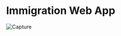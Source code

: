# Immigration Web App

![Capture](https://user-images.githubusercontent.com/90128548/222394464-f335fef5-340f-4ac1-bd23-94f1fc72e1af.PNG)
